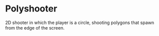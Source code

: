 # Polyshooter

2D shooter in which the player is a circle, shooting polygons that spawn from the edge of the screen.
